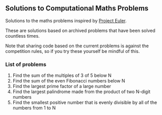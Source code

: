## Solutions to Computational Maths Problems

Solutions to the maths problems inspired by [Project Euler](https://projecteuler.net/).

These are solutions based on archived problems that have been solved countless times.

Note that sharing code based on the current problems is against the competition rules, so if you try these yourself be mindful of this.

### List of problems

1) Find the sum of the multiples of 3 of 5 below N 
2) Find the sum of the even Fibonacci numbers below N
3) Find the largest prime factor of a large number
4) Find the largest palindrome made from the product of two N-digit numbers
5) Find the smallest positive number that is evenly divisible by all of the numbers from 1 to N
